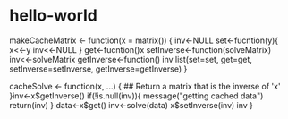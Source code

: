 # hello-world
makeCacheMatrix <- function(x = matrix()) {
inv<-NULL
set<-fucntion(y){
        x<<-y
        inv<<-NULL
}
get<-fucntion()x
setInverse<-function(solveMatrix) inv<<-solveMatrix
getInverse<-function() inv
list(set=set, get=get, setInverse=setInverse, getInverse=getInverse)
}

cacheSolve <- function(x, ...) {
        ## Return a matrix that is the inverse of 'x'
}inv<-x$getInverse()
if(!is.null(inv)){
        message("getting cached data")
        return(inv)
}
data<-x$get()
inv<-solve(data)
x$setInverse(inv)
inv
}
